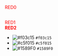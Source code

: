 <p style='color:red'>RED0</p><br>
<font color="red">RED1</font><br>
<b style='color:red'>RED2</b><br>

- ![#f03c15](https://via.placeholder.com/15/f03c15/000000?text=QWERTYUIOP) `#f03c15`
- ![#c5f015](https://via.placeholder.com/15/c5f015/000000?text=ASDFGHJKL) `#c5f015`
- ![#1589F0](https://via.placeholder.com/15/1589F0/000000?text=ZXCVBNM) `#1589F0`
